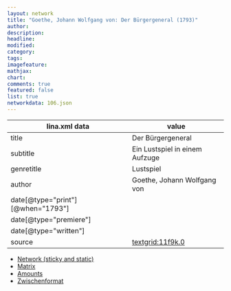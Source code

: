 ```yaml
---
layout: network
title: "Goethe, Johann Wolfgang von: Der Bürgergeneral (1793)"
author:
description:
headline:
modified:
category:
tags:
imagefeature: 
mathjax: 
chart: 
comments: true
featured: false
list: true
networkdata: 106.json
---
```

lina.xml data  | value
------------- | -------------
title|Der Bürgergeneral
subtitle|Ein Lustspiel in einem Aufzuge
genretitle|Lustspiel
author|Goethe, Johann Wolfgang von
date[@type="print"][@when="1793"]|
date[@type="premiere"]|
date[@type="written"]|
source|[textgrid:11f9k.0](https://textgridlab.org/1.0/tgcrud-public/rest/textgrid:11f9k.0/data)



* [Network (sticky and static)](/linas/network106)
* [Matrix](/linas/matrix106)
* [Amounts](/linas/amount106)
* [Zwischenformat](/linas/lina106 )
